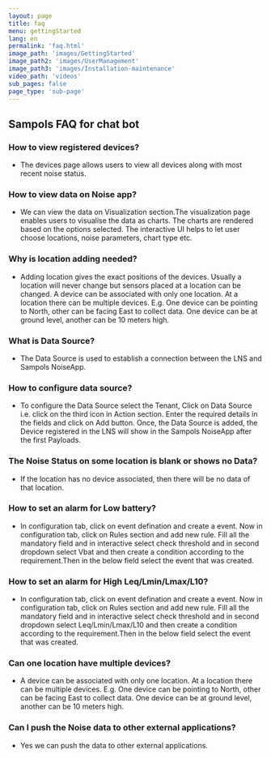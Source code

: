 ```yaml
---
layout: page
title: faq
menu: gettingStarted
lang: en
permalink: 'faq.html'
image_path: 'images/GettingStarted'
image_path2: 'images/UserManagement'
image_path3: 'images/Installation-maintenance'
video_path: 'videos'
sub_pages: false
page_type: 'sub-page'
---
```






## Sampols FAQ for chat bot

### How to view registered devices?

- The devices page allows users to view all devices along with most recent noise status.

### How to view data on Noise app?

- We can view the data on Visualization section.The visualization page enables users to visualise the data as charts. The charts are rendered based on the options selected. The interactive UI helps to let user choose locations, noise parameters, chart type etc.

### Why is location adding needed?

- Adding location gives the exact positions of the devices. Usually a location will never change but sensors placed at a location can be changed. A device can be associated with only one location. At a location there can be multiple devices. E.g. One device can be pointing to North, other can be facing East to collect data. One device can be at ground level, another can be 10 meters high.

### What is Data Source?

- The Data Source is used to establish a connection between the LNS and Sampols NoiseApp.

### How to configure data source?
 
- To configure the Data Source select the Tenant, Click on Data Source i.e. click on the third icon in Action section. Enter the required details in the fields and click on Add button. Once, the Data Source is added, the Device registered in the LNS will show in the Sampols NoiseApp after the first Payloads.
 
### The Noise Status on some location is blank or shows no Data?
 
- If the location has no device associated, then there will be no data of that location.

### How to set an alarm for Low battery?

- In configuration tab, click on event defination and create a event. Now in configuration tab, click on Rules section and add new rule. Fill all the mandatory field and in interactive select check threshold and in second dropdown select Vbat and then create a condition according to the requirement.Then in the below field select the event that was created.

### How to set an alarm for High Leq/Lmin/Lmax/L10?

- In configuration tab, click on event defination and create a event. Now in configuration tab, click on Rules section and add new rule. Fill all the mandatory field and in interactive select check threshold and in second dropdown select Leq/Lmin/Lmax/L10 and then create a condition according to the requirement.Then in the below field select the event that was created.

### Can one location have multiple devices?

- A device can be associated with only one location. At a location there can be multiple devices. E.g. One device can be pointing to North, other can be facing East to collect data. One device can be at ground level, another can be 10 meters high.


### Can I push the Noise data to other external applications?

- Yes we can push the data to other external applications.

